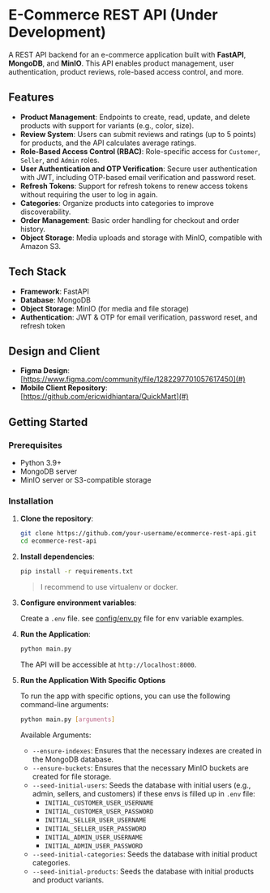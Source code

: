 # E-Commerce REST API (Under Development)

A REST API backend for an e-commerce application built with **FastAPI**, **MongoDB**, and **MinIO**. This API enables product management, user authentication, product reviews, role-based access control, and more.

## Features

- **Product Management**: Endpoints to create, read, update, and delete products with support for variants (e.g., color, size).
- **Review System**: Users can submit reviews and ratings (up to 5 points) for products, and the API calculates average ratings.
- **Role-Based Access Control (RBAC)**: Role-specific access for `Customer`, `Seller`, and `Admin` roles.
- **User Authentication and OTP Verification**: Secure user authentication with JWT, including OTP-based email verification and password reset.
- **Refresh Tokens**: Support for refresh tokens to renew access tokens without requiring the user to log in again.
- **Categories**: Organize products into categories to improve discoverability.
- **Order Management**: Basic order handling for checkout and order history.
- **Object Storage**: Media uploads and storage with MinIO, compatible with Amazon S3.

## Tech Stack

- **Framework**: FastAPI
- **Database**: MongoDB
- **Object Storage**: MinIO (for media and file storage)
- **Authentication**: JWT & OTP for email verification, password reset, and refresh token

## Design and Client

- **Figma Design**: [https://www.figma.com/community/file/1282297701057617450](#)
- **Mobile Client Repository**: [https://github.com/ericwidhiantara/QuickMart](#)

## Getting Started

### Prerequisites

- Python 3.9+
- MongoDB server
- MinIO server or S3-compatible storage

### Installation

1. **Clone the repository**:

    ```bash
    git clone https://github.com/your-username/ecommerce-rest-api.git
    cd ecommerce-rest-api
    ```

2. **Install dependencies**:

    ```bash
    pip install -r requirements.txt
    ```

    >I recommend to use virtualenv or docker.

3. **Configure environment variables**:

    Create a `.env` file. see [config/env.py](./config/env.py) file for env variable examples.

4. **Run the Application**:

    ```bash
    python main.py
    ```

    The API will be accessible at `http://localhost:8000`.

5. **Run the Application With Specific Options**

    To run the app with specific options, you can use the following command-line arguments:

    ```bash
    python main.py [arguments]
    ```

    Available Arguments:
    - `--ensure-indexes`: Ensures that the necessary indexes are created in the MongoDB database.
    - `--ensure-buckets`: Ensures that the necessary MinIO buckets are created for file storage.
    - `--seed-initial-users`: Seeds the database with initial users (e.g., admin, sellers, and customers) if these envs is filled up in `.env` file:
        - `INITIAL_CUSTOMER_USER_USERNAME`
        - `INITIAL_CUSTOMER_USER_PASSWORD`
        - `INITIAL_SELLER_USER_USERNAME`
        - `INITIAL_SELLER_USER_PASSWORD`
        - `INITIAL_ADMIN_USER_USERNAME`
        - `INITIAL_ADMIN_USER_PASSWORD`
    - `--seed-initial-categories`: Seeds the database with initial product categories.
    - `--seed-initial-products`: Seeds the database with initial products and product variants.